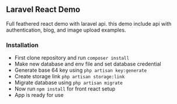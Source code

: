 ## Laravel React Demo
Full feathered react demo with laravel api. this demo include api with authentication, blog, and image upload examples.

### Installation
- First clone repository and run `composer install`
- Make new database and env file and set database credential
- Generate base 64 key using `php artisan key:generate`
- Create storage link ```php artisan storage:link```
- Migrate database using `php artisan migrate`
- Now run ```npm install``` for front react setup
- App is ready for use

